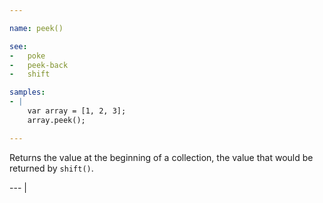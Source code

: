 ```yaml
---

name: peek()

see:
-   poke
-   peek-back
-   shift

samples:
- |
    var array = [1, 2, 3];
    array.peek();

---
```


Returns the value at the beginning of a collection, the value that would be
returned by `shift()`.

--- |

